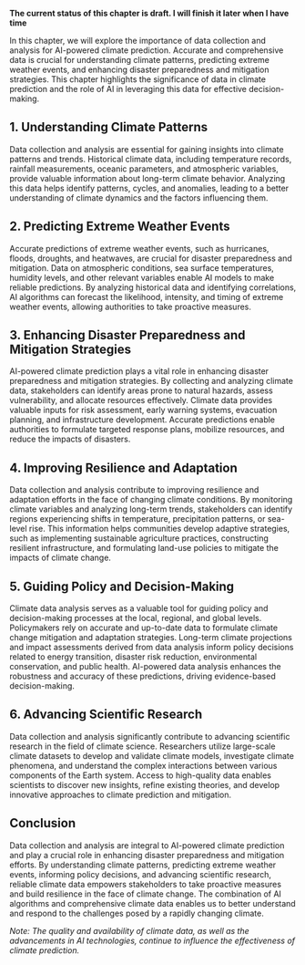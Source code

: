 **The current status of this chapter is draft. I will finish it later when I have time**

In this chapter, we will explore the importance of data collection and analysis for AI-powered climate prediction. Accurate and comprehensive data is crucial for understanding climate patterns, predicting extreme weather events, and enhancing disaster preparedness and mitigation strategies. This chapter highlights the significance of data in climate prediction and the role of AI in leveraging this data for effective decision-making.

**1. Understanding Climate Patterns**
-------------------------------------

Data collection and analysis are essential for gaining insights into climate patterns and trends. Historical climate data, including temperature records, rainfall measurements, oceanic parameters, and atmospheric variables, provide valuable information about long-term climate behavior. Analyzing this data helps identify patterns, cycles, and anomalies, leading to a better understanding of climate dynamics and the factors influencing them.

**2. Predicting Extreme Weather Events**
----------------------------------------

Accurate predictions of extreme weather events, such as hurricanes, floods, droughts, and heatwaves, are crucial for disaster preparedness and mitigation. Data on atmospheric conditions, sea surface temperatures, humidity levels, and other relevant variables enable AI models to make reliable predictions. By analyzing historical data and identifying correlations, AI algorithms can forecast the likelihood, intensity, and timing of extreme weather events, allowing authorities to take proactive measures.

**3. Enhancing Disaster Preparedness and Mitigation Strategies**
----------------------------------------------------------------

AI-powered climate prediction plays a vital role in enhancing disaster preparedness and mitigation strategies. By collecting and analyzing climate data, stakeholders can identify areas prone to natural hazards, assess vulnerability, and allocate resources effectively. Climate data provides valuable inputs for risk assessment, early warning systems, evacuation planning, and infrastructure development. Accurate predictions enable authorities to formulate targeted response plans, mobilize resources, and reduce the impacts of disasters.

**4. Improving Resilience and Adaptation**
------------------------------------------

Data collection and analysis contribute to improving resilience and adaptation efforts in the face of changing climate conditions. By monitoring climate variables and analyzing long-term trends, stakeholders can identify regions experiencing shifts in temperature, precipitation patterns, or sea-level rise. This information helps communities develop adaptive strategies, such as implementing sustainable agriculture practices, constructing resilient infrastructure, and formulating land-use policies to mitigate the impacts of climate change.

**5. Guiding Policy and Decision-Making**
-----------------------------------------

Climate data analysis serves as a valuable tool for guiding policy and decision-making processes at the local, regional, and global levels. Policymakers rely on accurate and up-to-date data to formulate climate change mitigation and adaptation strategies. Long-term climate projections and impact assessments derived from data analysis inform policy decisions related to energy transition, disaster risk reduction, environmental conservation, and public health. AI-powered data analysis enhances the robustness and accuracy of these predictions, driving evidence-based decision-making.

**6. Advancing Scientific Research**
------------------------------------

Data collection and analysis significantly contribute to advancing scientific research in the field of climate science. Researchers utilize large-scale climate datasets to develop and validate climate models, investigate climate phenomena, and understand the complex interactions between various components of the Earth system. Access to high-quality data enables scientists to discover new insights, refine existing theories, and develop innovative approaches to climate prediction and mitigation.

**Conclusion**
--------------

Data collection and analysis are integral to AI-powered climate prediction and play a crucial role in enhancing disaster preparedness and mitigation efforts. By understanding climate patterns, predicting extreme weather events, informing policy decisions, and advancing scientific research, reliable climate data empowers stakeholders to take proactive measures and build resilience in the face of climate change. The combination of AI algorithms and comprehensive climate data enables us to better understand and respond to the challenges posed by a rapidly changing climate.

*Note: The quality and availability of climate data, as well as the advancements in AI technologies, continue to influence the effectiveness of climate prediction.*
